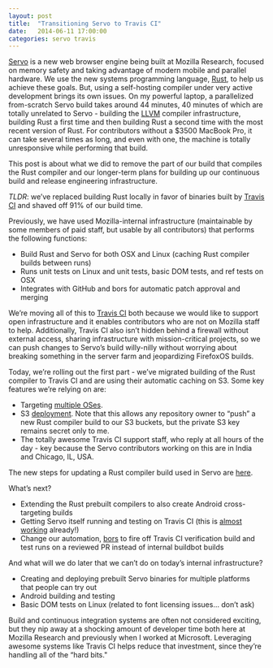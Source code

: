 ```yaml
---
layout: post
title:  "Transitioning Servo to Travis CI"
date:   2014-06-11 17:00:00
categories: servo travis
---
```


[Servo](http://github.com/mozilla/servo) is a new web browser engine being built at Mozilla Research, focused on memory safety and taking advantage of modern mobile and parallel hardware. We use the new systems programming language, [Rust](http://www.rust-lang.org/), to help us achieve these goals. But, using a self-hosting compiler under very active development brings its own issues. On my powerful laptop, a parallelized from-scratch Servo build takes around 44 minutes, 40 minutes of which are totally unrelated to Servo - building the [LLVM](http://llvm.org) compiler infrastructure, building Rust a first time and then building Rust a second time with the most recent version of Rust. For contributors without a $3500 MacBook Pro, it can take several times as long, and even with one, the machine is totally unresponsive while performing that build.

This post is about what we did to remove the part of our build that compiles the Rust compiler and our longer-term plans for building up our continuous build and release engineering infrastructure. 

*TLDR*: we’ve replaced building Rust locally in favor of binaries built by [Travis CI](http://www.travis-ci.org/) and shaved off 91% of our build time.


Previously, we have used Mozilla-internal infrastructure (maintainable by some members of paid staff, but usable by all contributors) that performs the following functions:

- Build Rust and Servo for both OSX and Linux (caching Rust compiler builds between runs)
- Runs unit tests on Linux and unit tests, basic DOM tests, and ref tests on OSX
- Integrates with GitHub and bors for automatic patch approval and merging

We’re moving all of this to [Travis CI](http://www.travis-ci.org/) both because we would like to support open infrastructure and it enables contributors who are not on Mozilla staff to help. Additionally, Travis CI also isn’t hidden behind a firewall without external access, sharing infrastructure with mission-critical projects, so we can push changes to Servo’s build willy-nilly without worrying about breaking something in the server farm and jeopardizing FirefoxOS builds.

Today, we’re rolling out the first part - we’ve migrated building of the Rust compiler to Travis CI and are using their automatic caching on S3. Some key features we’re relying on are:

- Targeting [multiple OSes](http://docs.travis-ci.com/user/multi-os/).
- S3 [deployment](http://docs.travis-ci.com/user/deployment/s3/). Note that this allows any repository owner to “push” a new Rust compiler build to our S3 buckets, but the private S3 key remains secret only to me.
- The totally awesome Travis CI support staff, who reply at all hours of the day - key because the Servo contributors working on this are in India and Chicago, IL, USA.

The new steps for updating a Rust compiler build used in Servo are [here](https://github.com/mozilla/servo/wiki/Updating-the-Rust-compiler-used-by-Servo).

What’s next?

- Extending the Rust prebuilt compilers to also create Android cross-targeting builds
- Getting Servo itself running and testing on Travis CI (this is [almost working](https://travis-ci.org/Manishearth/servo) already!)
- Change our automation, [bors](https://github.com/brson/bors) to fire off Travis CI verification build and test runs on a reviewed PR instead of internal buildbot builds

And what will we do later that we can’t do on today’s internal infrastructure?

- Creating and deploying prebuilt Servo binaries for multiple platforms that people can try out
- Android building and testing
- Basic DOM tests on Linux (related to font licensing issues… don’t ask)

Build and continuous integration systems are often not considered exciting, but they nip away at a shocking amount of developer time both here at Mozilla Research and previously when I worked at Microsoft. Leveraging awesome systems like Travis CI helps reduce that investment, since they’re handling all of the “hard bits."

